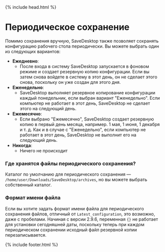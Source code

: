 {% include head.html %}

# Периодическое сохранение
Помимо сохранения вручную, SaveDesktop также позволяет сохранять конфигурацию рабочего стола периодически. Вы можете выбрать один из следующих вариантов:
- **Ежедневно**: 
  - После входа в систему SaveDesktop запускается в фоновом режиме и создает резервную копию конфигурации. Если вы затем снова войдете в систему в этот день, он не сделает этого снова, поскольку он уже создан для этого дня.
- **Еженедельно**:
  - SaveDesktop выполняет резервное копирование конфигурации каждый понедельник, если выбран вариант "Еженедельно". Если компьютер не работает в этот день, SaveDesktop не сделает этого на следующий день.
- **Ежемесячно**:
  - Если выбрано "Ежемесячно", SaveDesktop создает резервную копию в первый день месяца, например. 1 мая, 1 июня, 1 декабря и т. д. Как и в случае с "Еженедельно", если компьютер не работает в этот день, SaveDesktop не выполнит его на следующий день.
- **Никогда**:
  - Ничего не происходит

### Где хранятся файлы периодического сохранения?
Каталог по умолчанию для периодического сохранения — `/home/user/Downloads/SaveDesktop/archives`, но вы можете выбрать собственный каталог.

### Формат имени файла
Если вы хотите задать формат имени файла для периодического сохранения файлов, отличный от `Latest_configuration`, это возможно, даже с пробелами. Начиная с версии 2.9.6, переменная `{}` не работает для установки сегодняшней даты, поскольку теперь при каждом периодическом сохранении исходный файл резервной копии перезаписывается.



{% include footer.html %}
